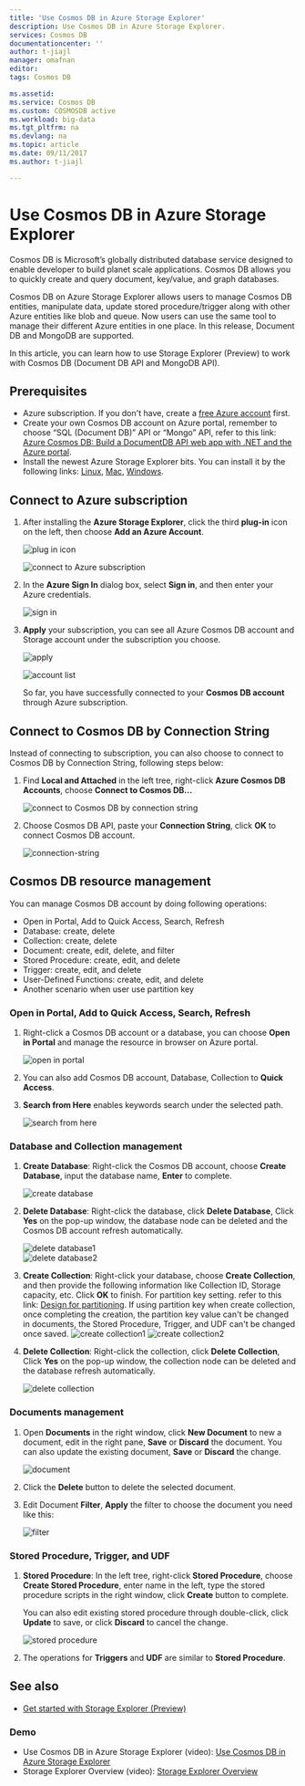 ```yaml
---
title: 'Use Cosmos DB in Azure Storage Explorer'
description: Use Cosmos DB in Azure Storage Explorer.
services: Cosmos DB
documentationcenter: ''
author: t-jiajl
manager: omafnan
editor: 
tags: Cosmos DB

ms.assetid: 
ms.service: Cosmos DB
ms.custom: COSMOSDB active
ms.workload: big-data
ms.tgt_pltfrm: na
ms.devlang: na
ms.topic: article
ms.date: 09/11/2017
ms.author: t-jiajl

---
```

# Use Cosmos DB in Azure Storage Explorer

Cosmos DB is Microsoft’s globally distributed database service designed to enable developer to build planet scale applications. Cosmos DB allows you to quickly create and query document, key/value, and graph databases. 

Cosmos DB on Azure Storage Explorer allows users to manage Cosmos DB entities, manipulate data, update stored procedure/trigger along with other Azure entities like blob and queue. Now users can use the same tool to manage their different Azure entities in one place. In this release, Document DB and MongoDB are supported.

In this article, you can learn how to use Storage Explorer (Preview) to work with Cosmos DB (Document DB API and MongoDB API).


## Prerequisites

- Azure subscription. If you don't have, create a  [free Azure account](https://azure.microsoft.com/en-us/free/) first.
- Create your own Cosmos DB account on Azure portal, remember to choose “SQL (Document DB)” API or “Mongo” API, refer to this link: [Azure Cosmos DB: Build a DocumentDB API web app with .NET and the Azure portal](https://docs.microsoft.com/en-us/azure/cosmos-db/create-documentdb-dotnet).
- Install the newest Azure Storage Explorer bits. You can install it by the following links: [Linux](https://go.microsoft.com/fwlink/?linkid=858559), [Mac](https://go.microsoft.com/fwlink/?linkid=858561), [Windows](https://go.microsoft.com/fwlink/?linkid=858562).



## Connect to Azure subscription

1. After installing the **Azure Storage Explorer**, click the third **plug-in** icon on the left, then choose **Add an Azure Account**.
       
   ![plug in icon](./media/cosmosdb-in-storage-explorer-get-started/plug-in-icon.png)

   ![connect to Azure subscription](./media/cosmosdb-in-storage-explorer-get-started/connect-to-azure-subscription.png)

2. In the **Azure Sign In** dialog box, select **Sign in**, and then enter your Azure credentials.

    ![sign in](./media/cosmosdb-in-storage-explorer-get-started/sign-in.png)

3. **Apply** your subscription, you can see all Azure Cosmos DB account and Storage account under the subscription you choose.

    ![apply](./media/cosmosdb-in-storage-explorer-get-started/apply-subscription.png)

    ![account list](./media/cosmosdb-in-storage-explorer-get-started/account-list.png)

    So far, you have successfully connected to your **Cosmos DB account** through Azure subscription.

## Connect to Cosmos DB by Connection String

Instead of connecting to subscription, you can also choose to connect to Cosmos DB by Connection String, following steps below:

1. Find **Local and Attached** in the left tree, right-click **Azure Cosmos DB Accounts**, choose **Connect to Cosmos DB...**

    ![connect to Cosmos DB by connection string](./media/cosmosdb-in-storage-explorer-get-started/connect-to-cosmosdb-by-connection-string.png)

2. Choose Cosmos DB API, paste your **Connection String**, click **OK** to connect Cosmos DB account.

    ![connection-string](./media/cosmosdb-in-storage-explorer-get-started/connection-string.png)

## Cosmos DB resource management

You can manage Cosmos DB account by doing following operations:
* Open in Portal, Add to Quick Access, Search, Refresh
* Database: create, delete
* Collection: create, delete
* Document: create, edit, delete, and filter
* Stored Procedure: create, edit, and delete
* Trigger: create, edit, and delete
* User-Defined Functions: create, edit, and delete
* Another scenario when user use partition key

### Open in Portal, Add to Quick Access, Search,  Refresh
1. Right-click a Cosmos DB account or a database, you can choose **Open in Portal** and manage the resource in browser on Azure portal.

     ![open in portal](./media/cosmosdb-in-storage-explorer-get-started/open-in-portal.png)

2. You can also add Cosmos DB account, Database, Collection to **Quick Access**.
3. **Search from Here** enables keywords search under the selected path.

    ![search from here](./media/cosmosdb-in-storage-explorer-get-started/search-from-here.png) 

### Database and Collection management

1. **Create Database**: Right-click the Cosmos DB account, choose **Create Database**, input the database name, **Enter** to complete.

    ![create database](./media/cosmosdb-in-storage-explorer-get-started/create-database.png) 
2. **Delete Database**: Right-click the database, click **Delete Database**, Click **Yes** on the pop-up window, the database node can be deleted and the Cosmos DB account refresh automatically.

    ![delete database1](./media/cosmosdb-in-storage-explorer-get-started/delete-database1.png)  
    ![delete database2](./media/cosmosdb-in-storage-explorer-get-started/delete-database2.png) 

3. **Create Collection**: Right-click your database, choose **Create Collection**, and then provide the following information like Collection ID, Storage capacity, etc. Click **OK** to finish. For partition key setting. refer to this link:  [Design for partitioning](https://docs.microsoft.com/en-us/azure/cosmos-db/partition-data#designing-for-partitioning).
If using partition key when create collection, once completing the creation, the partition key value can't be changed in documents, the Stored Procedure, Trigger, and UDF can't be changed once saved.
    ![create collection1](./media/cosmosdb-in-storage-explorer-get-started/create-collection.png)
    ![create collection2](./media/cosmosdb-in-storage-explorer-get-started/create-collection2.png) 
4. **Delete Collection**: Right-click the collection, click **Delete Collection**, Click **Yes** on the pop-up window, the collection node can be deleted and the database refresh automatically.

    ![delete collection](./media/cosmosdb-in-storage-explorer-get-started/delete-collection.png) 

### Documents management

1. Open **Documents** in the right window, click **New Document** to new a document, edit in the right pane, **Save** or **Discard** the document. You can also update the existing document, **Save** or **Discard** the change.

    ![document](./media/cosmosdb-in-storage-explorer-get-started/document.png)

2. Click the **Delete** button to delete the selected document.
3. Edit Document **Filter**, **Apply** the filter to choose the document you need like this:

    ![filter](./media/cosmosdb-in-storage-explorer-get-started/filter.png)

### Stored Procedure, Trigger, and UDF
1. **Stored Procedure**: In the left tree, right-click **Stored Procedure**, choose **Create Stored Procedure**, enter name in the left, type the stored procedure scripts in the right window, click **Create** button to complete. 

    You can also edit existing stored procedure through double-click, click **Update** to save, or click **Discard** to cancel the change.

    ![stored procedure](./media/cosmosdb-in-storage-explorer-get-started/stored-procedure.png)

2. The operations for **Triggers** and **UDF** are similar to **Stored Procedure**.

## <a name="seealso"></a>See also
* [Get started with Storage Explorer (Preview)](https://docs.microsoft.com/en-us/azure/vs-azure-tools-storage-manage-with-storage-explorer)

### Demo
* Use Cosmos DB in Azure Storage Explorer (video): [Use Cosmos DB in Azure Storage Explorer](https://go.microsoft.com/fwlink/?linkid=858559)
* Storage Explorer Overview (video): [Storage Explorer Overview](https://azure.microsoft.com/en-us/resources/videos/storage-explorer-overview/)

